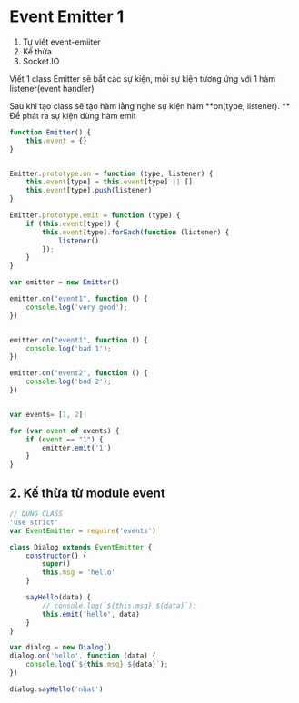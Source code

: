 # Event Emitter 1

1. Tự viết event-emiiter
2. Kế thừa
3. Socket.IO

Viết 1 class Emitter sẽ bắt các sự kiện, mỗi sự kiện tương ứng với 1 hàm listener\(event handler\)

Sau khi tạo class sẽ tạo hàm lằng nghe sự kiện hàm **on\(type, listener\). **  
Để phát ra sự kiện dùng hàm emit

```javascript
function Emitter() {
    this.event = {}
}


Emitter.prototype.on = function (type, listener) {
    this.event[type] = this.event[type] || []
    this.event[type].push(listener)
}

Emitter.prototype.emit = function (type) {
    if (this.event[type]) {
        this.event[type].forEach(function (listener) {
            listener()
        });
    }
}

var emitter = new Emitter()

emitter.on("event1", function () {
    console.log('very good');
})


emitter.on("event1", function () {
    console.log('bad 1');
})

emitter.on("event2", function () {
    console.log('bad 2');
})


var events= [1, 2]

for (var event of events) {
    if (event == "1") {
        emitter.emit('1')
    }
}
```

## 2. Kế thừa từ module event

```javascript
// DÙNG CLASS
'use strict'
var EventEmitter = require('events')

class Dialog extends EventEmitter {
    constructor() {
        super()
        this.msg = 'hello'
    }

    sayHello(data) {
        // console.log(`${this.msg} ${data}`);
        this.emit('hello', data)
    }
}

var dialog = new Dialog()
dialog.on('hello', function (data) {
    console.log(`${this.msg} ${data}`);
})

dialog.sayHello('nhat')
```

